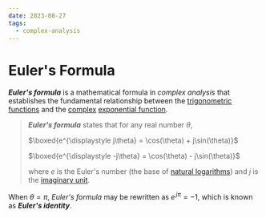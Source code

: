 ```yaml
---
date: 2023-08-27
tags:
  - complex-analysis
---
```


# Euler's Formula

***Euler's formula*** is a mathematical formula in *complex analysis* that establishes the fundamental relationship between the [trigonometric functions](f71f21ec.md) and the [complex](9efce189.md) [exponential function](630a1e01.md).

> ***Euler's formula*** states that for any real number $\theta$,
>
> $\boxed{e^{\displaystyle j\theta} = \cos(\theta) + j\sin(\theta)}$
>
> $\boxed{e^{\displaystyle -j\theta} = \cos(\theta) - j\sin(\theta)}$
>
> where $e$ is the Euler's number (the base of [natural logarithms](3efff0b5.md)) and $j$ is the [imaginary unit](8687c4e6.md).

When $\theta = \pi$, *Euler's formula* may be rewritten as $e^{\displaystyle\,j\pi} = -1$, which is known as ***Euler's identity***.
